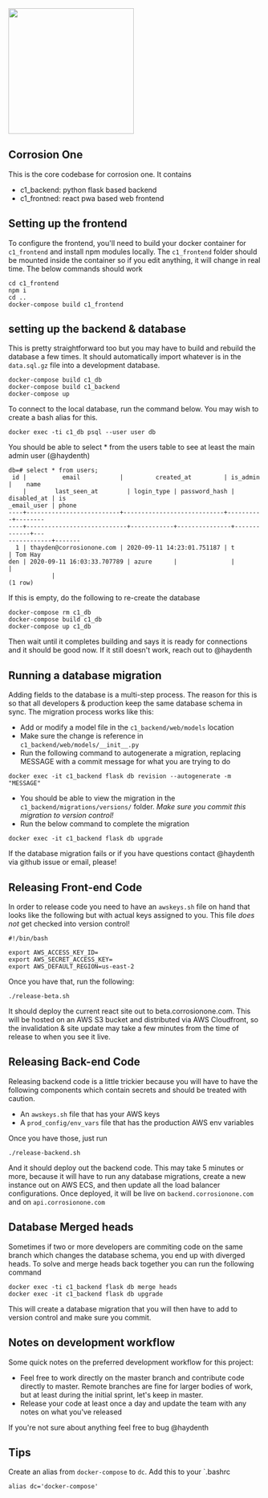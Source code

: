<img src="https://github.com/Corrosion-One/corrosion-one/raw/master/favicon.svg" width=250>

Corrosion One 
------------------

This is the core codebase for corrosion one. It contains

- c1_backend: python flask based backend
- c1_frontned: react pwa based web frontend


## Setting up the frontend

To configure the frontend, you'll need to build your docker container for `c1_frontend` and install npm modules locally. The `c1_frontend` folder should be mounted inside the container so if you edit anything, it will change in real time. The below commands should work

```
cd c1_frontend
npm i 
cd ..
docker-compose build c1_frontend
```

## setting up the backend & database

This is pretty straightforward too but you may have to build and rebuild the database a few times. It should automatically import whatever is in the `data.sql.gz` file into a development database.

```
docker-compose build c1_db
docker-compose build c1_backend
docker-compose up
```

To connect to the local database, run the command below. You may wish to create a bash alias for this.

```
docker exec -ti c1_db psql --user user db
```

You should be able to select * from the users table to see at least the main admin user (@haydenth)

```
db=# select * from users;
 id |          email           |         created_at         | is_admin |    name
    |        last_seen_at        | login_type | password_hash | disabled_at | is
_email_user | phone 
----+--------------------------+----------------------------+----------+--------
----+----------------------------+------------+---------------+-------------+---
------------+-------
  1 | thayden@corrosionone.com | 2020-09-11 14:23:01.751187 | t        | Tom Hay
den | 2020-09-11 16:03:33.707789 | azure      |               |             |   
            | 
(1 row)
```

If this is empty, do the following to re-create the database

```
docker-compose rm c1_db
docker-compose build c1_db
docker-compose up c1_db
```

Then wait until it completes building and says it is ready for connections and it should be good now. If it still doesn't work, reach out to @haydenth

## Running a database migration

Adding fields to the database is a multi-step process. The reason for this is so that all developers & production keep the same database schema in sync. The migration process works like this:

- Add or modify a model file in the `c1_backend/web/models` location
- Make sure the change is reference in `c1_backend/web/models/__init__.py`
- Run the following command to autogenerate a migration, replacing MESSAGE with a commit message for what you are trying to do

```
docker exec -it c1_backend flask db revision --autogenerate -m "MESSAGE"
```

- You should be able to view the migration in the `c1_backend/migrations/versions/` folder. *Make sure you commit this migration to version control!*
- Run the below command to complete the migration

```
docker exec -it c1_backend flask db upgrade
```

If the database migration fails or if you have questions contact @haydenth via github issue or email, please!

## Releasing Front-end Code

In order to release code you need to have an `awskeys.sh` file on hand that looks like the following but with actual keys assigned to you. This file *does not* get checked into version control!

```
#!/bin/bash

export AWS_ACCESS_KEY_ID=
export AWS_SECRET_ACCESS_KEY=
export AWS_DEFAULT_REGION=us-east-2
```

Once you have that, run the following:

```
./release-beta.sh
```

It should deploy the current react site out to beta.corrosionone.com. This will be hosted on an AWS S3 bucket and distributed via AWS Cloudfront, so the invalidation & site update may take a few minutes from the time of release to when you see it live.

## Releasing Back-end Code

Releasing backend code is a little trickier because you will have to have the following components which contain secrets and should be treated with caution.

- An `awskeys.sh` file that has your AWS keys
- A `prod_config/env_vars` file that has the production AWS env variables 

Once you have those, just run 

```
./release-backend.sh
```

And it should deploy out the backend code. This may take 5 minutes or more, because it will have to run any database migrations, create a new instance out on AWS ECS, and then update all the load balancer configurations. Once deployed, it will be live on `backend.corrosionone.com` and on `api.corrosionone.com`


## Database Merged heads

Sometimes if two or more developers are commiting code on the same branch which changes the database schema, you end up with diverged heads. To solve and merge heads back together you can run the following command

```
docker exec -ti c1_backend flask db merge heads
docker exec -it c1_backend flask db upgrade
```

This will create a database migration that you will then have to add to version control and make sure you commit.

## Notes on development workflow

Some quick notes on the preferred development workflow for this project:

- Feel free to work directly on the master branch and contribute code directly to master. Remote branches are fine for larger bodies of work, but at least during the initial sprint, let's keep in master.
- Release your code at least once a day and update the team with any notes on what you've released

If you're not sure about anything feel free to bug @haydenth

## Tips

Create an alias from `docker-compose` to `dc`. Add this to your `.bashrc
```
alias dc='docker-compose'
```
